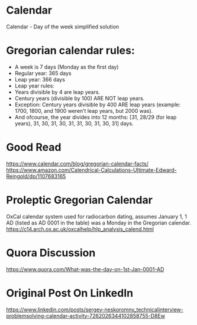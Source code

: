 # Calendar
Calendar - Day of the week simplified solution

# Gregorian calendar rules:
- A week is 7 days (Monday as the first day)
- Regular year: 365 days
- Leap year: 366 days
- Leap year rules:
- Years divisible by 4 are leap years.
- Century years (divisible by 100) ARE NOT  leap years.
- Exception: Century years divisible by 400 ARE leap years (example: 1700, 1800, and 1900 weren’t leap years, but 2000 was).
- And ofcourse, the year divides into 12 months: [31, 28/29 (for leap years), 31, 30, 31, 30, 31, 31, 30, 31, 30, 31] days.

# Good Read
https://www.calendar.com/blog/gregorian-calendar-facts/
https://www.amazon.com/Calendrical-Calculations-Ultimate-Edward-Reingold/dp/1107683165

# Proleptic Gregorian Calendar
OxCal calendar system used for radiocarbon dating, assumes January 1, 1 AD (listed as AD 0001 in the table) was a Monday in the Gregorian calendar.
https://c14.arch.ox.ac.uk/oxcalhelp/hlp_analysis_calend.html

# Quora Discussion
https://www.quora.com/What-was-the-day-on-1st-Jan-0001-AD

# Original Post On LinkedIn
https://www.linkedin.com/posts/sergey-neskoromny_technicalinterview-problemsolving-calendar-activity-7262026344102858755-D8Ew
